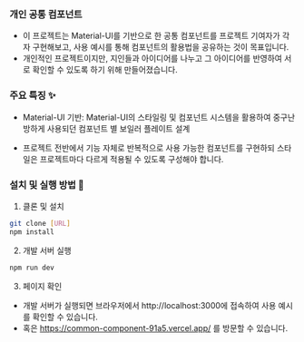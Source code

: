 ### 개인 공통 컴포넌트

- 이 프로젝트는 Material-UI를 기반으로 한 공통 컴포넌트를 프로젝트 기여자가 각자 구현해보고, 사용 예시를 통해 컴포넌트의 활용법을 공유하는 것이 목표입니다.
- 개인적인 프로젝트이지만, 지인들과 아이디어를 나누고 그 아이디어를 반영하여 서로 확인할 수 있도록 하기 위해 만들어졌습니다.

### 주요 특징 ✨

- Material-UI 기반: Material-UI의 스타일링 및 컴포넌트 시스템을 활용하여 중구난방하게 사용되던 컴포넌트 별 보일러 플레이트 설계

- 프로젝트 전반에서 기능 자체로 반복적으로 사용 가능한 컴포넌트를 구현하되 스타일은 프로젝트마다 다르게 적용될 수 있도록 구성해야 합니다.

### 설치 및 실행 방법 🚀

1. 클론 및 설치

```bash
git clone [URL]
npm install
```

2. 개발 서버 실행

```bash
npm run dev
```

3. 페이지 확인

- 개발 서버가 실행되면 브라우저에서 http://localhost:3000에 접속하여 사용 예시를 확인할 수 있습니다.
- 혹은 https://common-component-91a5.vercel.app/ 를 방문할 수 있습니다.
